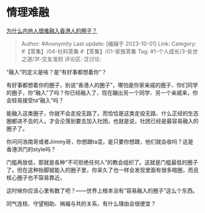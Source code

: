 # 情理难融
[为什么内地人很难融入香港人的圈子？](https://www.zhihu.com/question/19805894/answer/3232485541)

> Author: #Anonymity
> Last update: [编辑于 2023-10-01]
> Link:
> Category: #【答集】/04-社科答集 #【答集】/01-家族答集
> Tag: #1-个人成长/3-处世之道/3f-交友准则
> 评论区:
> 泛讨论:

“融入”的定义是啥？是“有好事都想着你”？

有好事都想着你的圈子，别说“香港人的圈子”，哪怕是你家亲戚的圈子、你们同学的圈子，你“融入”了吗？你已经融入了，现在蹦出另一个同学、另一个亲戚来，你会轻易接受ta“融入”吗？

能融入这类圈子，你就不会走投无路了。而恰恰是这类走投无路、什么正经的生态圈都进不去的人，才会沦落到要去加入社团。也就是说，社团已经是最容易融入的圈子了。

你问问浩南哥或者Jimmy哥，你想跟ta混，是只要你想跟，他们就会收吗？这是香港洪门的style吗？

门槛再放低，那就是各种“不可拒绝任何人”的教会组织了。这就是门槛最低的圈子了。但在这种抬脚就能入的圈子里，你呆久了也一样会发现里面有很多暗圈，而且核心圈子也不容易靠近。

这时候你应该心里有数了吧？——世界上根本没有“容易融入的圈子”这么个东西。

同气连枝、守望相助、祸福与共的关系，有什么理由会很便宜？
